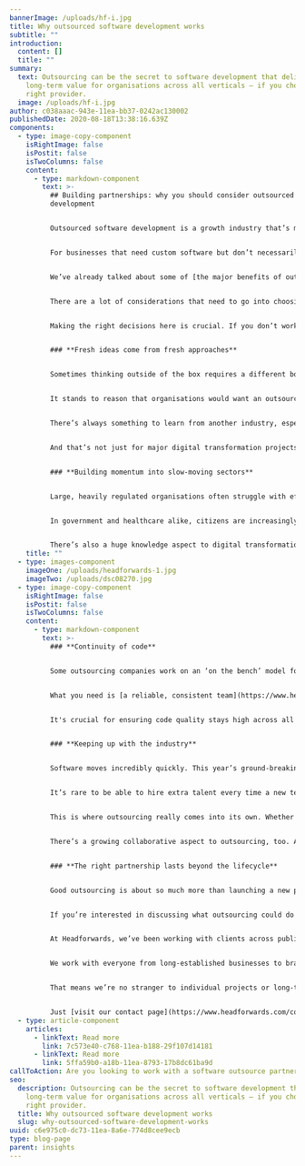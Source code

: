 ```yaml
---
bannerImage: /uploads/hf-i.jpg
title: Why outsourced software development works
subtitle: ""
introduction:
  content: []
  title: ""
summary:
  text: Outsourcing can be the secret to software development that delivers
    long-term value for organisations across all verticals – if you choose the
    right provider.
  image: /uploads/hf-i.jpg
author: c038aaac-943e-11ea-bb37-0242ac130002
publishedDate: 2020-08-18T13:38:16.639Z
components:
  - type: image-copy-component
    isRightImage: false
    isPostit: false
    isTwoColumns: false
    content:
      - type: markdown-component
        text: >-
          ## Building partnerships: why you should consider outsourced software
          development


          Outsourced software development is a growth industry that’s making its mark all round the world – and it’s easy to see why.


          For businesses that need custom software but don’t necessarily have the resources or knowhow to handle it all in-house, outsourcing solves all those problems in one fell swoop. If you’re looking for a way to get a major project off the ground quickly and effectively, it might be time to consider bringing in a third-party expert.


          We’ve already talked about some of [the major benefits of outsourcing software development](https://www.headforwards.com/insights/benefits-outsourced-software-development/), so let’s talk about how organisations can make sure they’re getting those benefits.


          There are a lot of considerations that need to go into choosing how you outsource software development – and who you outsource it to. Are you looking for [a short-term boost for a specific project, or a long-term collaborative partnership](https://www.headforwards.com/how-we-work/our-working-models/)? Is it best to choose a company that’s [farshore, nearshore, or offshore](<>)


          Making the right decisions here is crucial. If you don’t work with the right partner, you can risk getting stuck in an expensive contract that isn’t fulfilling your needs. So what’s the secret to ensuring your outsourcing partnership is well-suited to your organisation – now and in the future?


          ### **Fresh ideas come from fresh approaches**


          Sometimes thinking outside of the box requires a different box entirely. Transformational projects will always benefit from new ideas – from involving other lines of business to consulting with end users. That extends to an outsource company, too.


          It stands to reason that organisations would want an outsourcing company that has specific experience in their vertical – whether that’s manufacturing, healthcare, government, telecoms, or anything else. But a breadth of experience is also vital for bringing fresh perspectives to the table.


          There’s always something to learn from another industry, especially in software development, where tech breakthroughs are widely applicable. The right outsourcing partner can offer that balance of niche expertise and wide-ranging experience that ensures you’re seeing the best and brightest in development techniques from a multidisciplinary team.


          And that’s not just for major digital transformation projects – introducing improvements and highlighting streamlining opportunities for your foundational software is just as important as creating whole new applications.


          ### **Building momentum into slow-moving sectors**


          Large, heavily regulated organisations often struggle with effective software development. Particularly for public bodies like the NHS or local authorities, where budgets are tight and digital transformation strategies are up against decades of legacy debt, outsourcing can both relieve a technical burden and ensure goals like the [NHS Long Term Plan](https://www.longtermplan.nhs.uk/) are met.


          In government and healthcare alike, citizens are increasingly interested in using digital services – and employees are looking for the same slick working experiences that the business community is embracing. That translates into significant software demands, ideal for outsourcing.


          There’s also a huge knowledge aspect to digital transformation in these sectors: as organisations like the NHS and [local governments shift their data focus](https://www.headforwards.com/insights/local-authorities-are-revolutionising-the-way-they-use-data/) and pay closer attention to understanding the needs of the people they serve, they can ensure that they’re delivering meaningful support and building the software to enable it. This business intelligence approach is long-established in the business community – and by outsourcing, public services can draw on that experience to revolutionise their projects.
    title: ""
  - type: images-component
    imageOne: /uploads/headforwards-1.jpg
    imageTwo: /uploads/dsc08270.jpg
  - type: image-copy-component
    isRightImage: false
    isPostit: false
    isTwoColumns: false
    content:
      - type: markdown-component
        text: >-
          ### **Continuity of code**


          Some outsourcing companies work on an ‘on the bench’ model for allocating resources. In short, when you need support you’ll get whoever happens to be available at the time – and that can translate into a project team that doesn’t know you, your industry, or your challenges. When you start from scratch every time, you can lose out on some of the time- and cost-saving benefits of outsourcing as you bring new people up to speed with your requirements.


          What you need is [a reliable, consistent team](https://www.headforwards.com/what-we-do/create-effective-teams/) that really understands the individual quirks of the environment you’re working in, so your outsourced developers can just get to work without having to follow an onboarding process each time. (And when new developers *do* join the team, there’s already a wealth of knowledge about your organisation available to back them up.)


          It's crucial for ensuring code quality stays high across all your projects, regulations and security requirements are followed, and risk is mitigated.


          ### **Keeping up with the industry**


          Software moves incredibly quickly. This year’s ground-breaking innovations can just as easily turn into next year’s legacies – and that can make it difficult to adjust your organisation’s approach to software development fast enough to keep up.


          It’s rare to be able to hire extra talent every time a new technology or approach crops up, especially in sectors where budgets are tight, and training takes time that many IT teams simply don’t have.


          This is where outsourcing really comes into its own. Whether you want to dig into business intelligence, or experiment with everything from basic automation to the latest and most complex artificial intelligence and machine learning techniques, the right outsourcing company will give you access to the resources and expertise needed to take advantage of new technologies.


          There’s a growing collaborative aspect to outsourcing, too. As low-code and no-code approaches gain popularity in software development, there’s more scope than ever for stakeholders to get involved in the process. With more ‘citizen developers’ now within organisations, outsourcing is the ideal opportunity to offload heavy-duty development responsibilities and free up internal resources for agile innovation.


          ### **The right partnership lasts beyond the lifecycle**


          Good outsourcing is about so much more than launching a new piece of software. It’s about creating solutions and services that offer [tangible, long-term value](https://www.headforwards.com/what-we-do/create-value-through-software/) to your organisation and the people it serves, whether they’re customers, citizens or end-users.


          If you’re interested in discussing what outsourcing could do for you – whether you’re looking to kick off a short-term project or a long-term development partnership – we’d love to hear from you.


          At Headforwards, we’ve been working with clients across public bodies (including local government), financial services, telecoms, e-commerce, travel, and more, to build software solutions that bring simplicity and efficiency to their infrastructure and everyday tasks.


          We work with everyone from long-established businesses to brand-new startups – whoever can benefit from that boost of bringing in software experts. Every stage of the process, from ideation, to rolling out an MVP, to iterative improvement, is underpinned by our flexible approach to designing and building software.


          That means we’re no stranger to individual projects or long-term partnerships, [offering a versatile, client-led approach from our base](https://www.headforwards.com/who-we-are/what-is-it-like-here/) at the heart of one of the UK’s fastest-growing technology hubs.


          Just [visit our contact page](https://www.headforwards.com/contact/) for all the details, and let’s talk about building software that creates real value for your organisation.
  - type: article-component
    articles:
      - linkText: Read more
        link: 7c573e40-c768-11ea-b188-29f107d14181
      - linkText: Read more
        link: 5ffa59b0-a18b-11ea-8793-17b8dc61ba9d
callToAction: Are you looking to work with a software outsource partner?
seo:
  description: Outsourcing can be the secret to software development that delivers
    long-term value for organisations across all verticals – if you choose the
    right provider.
  title: Why outsourced software development works
  slug: why-outsourced-software-development-works
uuid: c6e975c0-dc73-11ea-8a6e-774d8cee9ecb
type: blog-page
parent: insights
---
```

